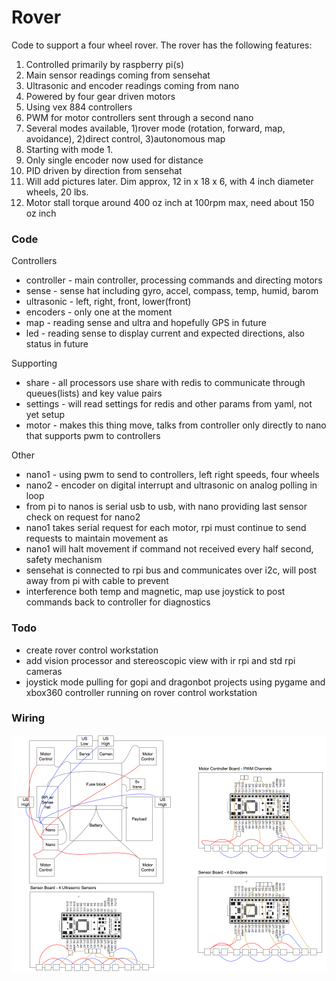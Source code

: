 # Rover

Code to support a four wheel rover. The rover has the following features:

1. Controlled primarily by raspberry pi(s)
2. Main sensor readings coming from sensehat
3. Ultrasonic and encoder readings coming from nano 
4. Powered by four gear driven motors
5. Using vex 884 controllers
6. PWM for motor controllers sent through a second nano
7. Several modes available, 1)rover mode (rotation, forward, map, avoidance), 2)direct control, 3)autonomous map
8. Starting with mode 1.
9. Only single encoder now used for distance
10. PID driven by direction from sensehat
11. Will add pictures later. Dim approx, 12 in x 18 x 6, with 4 inch diameter wheels, 20 lbs.
12. Motor stall torque around 400 oz inch at 100rpm max, need about 150 oz inch

### Code
Controllers
- controller - main controller, processing commands and directing motors
- sense - sense hat including gyro, accel, compass, temp, humid, barom
- ultrasonic - left, right, front, lower(front)
- encoders - only one at the moment
- map - reading sense and ultra and hopefully GPS in future
- led - reading sense to display current and expected directions, also status in future

Supporting 
- share - all processors use share with redis to communicate through queues(lists) and key value pairs
- settings - will read settings for redis and other params from yaml, not yet setup
- motor - makes this thing move, talks from controller only directly to nano that supports pwm to controllers

Other
- nano1 - using pwm to send to controllers, left right speeds, four wheels
- nano2 - encoder on digital interrupt and ultrasonic on analog polling in loop
- from pi to nanos is serial usb to usb, with nano providing last sensor check on request for nano2
- nano1 takes serial request for each motor, rpi must continue to send requests to maintain movement as
- nano1 will halt movement if command not received every half second, safety mechanism
- sensehat is connected to rpi bus and communicates over i2c, will post away from pi with cable to prevent 
- interference both temp and magnetic, map use joystick to post commands back to controller for diagnostics

### Todo
- create rover control workstation
- add vision processor and stereoscopic view with ir rpi and std rpi cameras
- joystick mode pulling for gopi and dragonbot projects using pygame and xbox360 controller running on rover control workstation

### Wiring


![Wiring](/static/images/rover.png)

